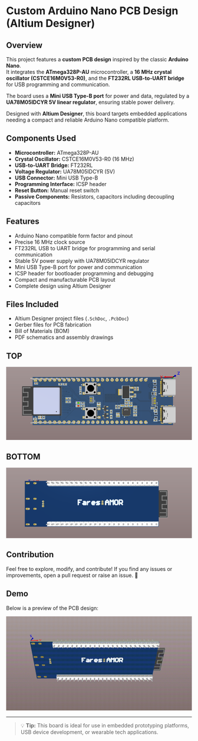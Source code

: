 # Custom Arduino Nano PCB Design (Altium Designer)

## Overview  
This project features a **custom PCB design** inspired by the classic **Arduino Nano**.  
It integrates the **ATmega328P-AU** microcontroller, a **16 MHz crystal oscillator (CSTCE16M0V53-R0)**, and the **FT232RL USB-to-UART bridge** for USB programming and communication.

The board uses a **Mini USB Type-B port** for power and data, regulated by a **UA78M05IDCYR 5V linear regulator**, ensuring stable power delivery.

Designed with **Altium Designer**, this board targets embedded applications needing a compact and reliable Arduino Nano compatible platform.

## Components Used  
- **Microcontroller:** ATmega328P-AU  
- **Crystal Oscillator:** CSTCE16M0V53-R0 (16 MHz)  
- **USB-to-UART Bridge:** FT232RL  
- **Voltage Regulator:** UA78M05IDCYR (5V)  
- **USB Connector:** Mini USB Type-B  
- **Programming Interface:** ICSP header  
- **Reset Button:** Manual reset switch  
- **Passive Components:** Resistors, capacitors including decoupling capacitors  

## Features  
- Arduino Nano compatible form factor and pinout  
- Precise 16 MHz clock source  
- FT232RL USB to UART bridge for programming and serial communication  
- Stable 5V power supply with UA78M05IDCYR regulator  
- Mini USB Type-B port for power and communication  
- ICSP header for bootloader programming and debugging  
- Compact and manufacturable PCB layout  
- Complete design using Altium Designer  

## Files Included  
- Altium Designer project files (`.SchDoc`, `.PcbDoc`)  
- Gerber files for PCB fabrication  
- Bill of Materials (BOM)  
- PDF schematics and assembly drawings  
## TOP

![Image Alt](https://github.com/FaresAmor/ESP32_ALTIUM_DESIGNER/blob/main/top.png)

## BOTTOM

![Image Alt](https://github.com/FaresAmor/ESP32_ALTIUM_DESIGNER/blob/main/bottom.png)

## Contribution
Feel free to explore, modify, and contribute! If you find any issues or improvements, open a pull request or raise an issue. 🚀





## Demo
Below is a preview of the PCB design:

![Demo](https://github.com/FaresAmor/ESP32_ALTIUM_DESIGNER/blob/main/vedio.gif)


---
> 💡 **Tip:** This board is ideal for use in embedded prototyping platforms, USB device development, or wearable tech applications.
